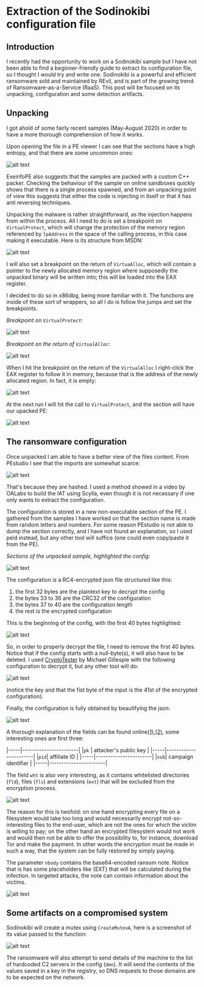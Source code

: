 # Extraction of the Sodinokibi configuration file

## Introduction

I recently had the opportunity to work on a Sodinokibi sample but I have not been able to find a beginner-friendly guide to extract its configuration file, so I thought I would try and write one. Sodinokibi is a powerful and efficient ransomware sold and maintained by REvil, and is part of the growing trend of Ransomware-as-a-Service (RaaS). This post will be focused on its unpacking, configuration and some detection artifacts.

## Unpacking

I got ahold of some fairly recent samples (May-August 2020) in order to have a more thorough comprehension of how it works.

Upon opening the file in a PE viewer I can see that the sections have a high entropy, and that there are some uncommon ones:

![alt text](https://raw.githubusercontent.com/splashdot/splashdot.github.io/master/sodinokibi/images/exeinfo_1.PNG)

ExeinfoPE also suggests that the samples are packed with a custom C++ packer. Checking the behaviour of the sample on online sandboxes quickly shows that there is a single process spawned, and from an unpacking point of view this suggests that either the code is injecting in itself or that it has anti reversing techniques.

Unpacking the malware is rather straightforward, as the injection happens from within the process. All I need to do is set a breakpoint on `VirtualProtect`, which will change the protection of the memory region referenced by `lpAddress` in the space of the calling process, in this case making it executable. Here is its structure from MSDN:

![alt text](https://raw.githubusercontent.com/splashdot/splashdot.github.io/master/sodinokibi/images/virtual_protect_1.PNG)

I will also set a breakpoint on the return of `VirtuaAlloc`, which will contain a pointer to the newly allocated memory region where supposedly the unpacked binary will be written into; this will be loaded into the EAX register.

I decided to do so in x86dbg, being more familiar with it. The functions are inside of these sort of wrappers, so all I do is follow the jumps and set the breakpoints.

*Breakpoint on `VirtualProtect`:*

![alt text](https://raw.githubusercontent.com/splashdot/splashdot.github.io/master/sodinokibi/images/virtual_protect_3.PNG)

*Breakpoint on the return of `VirtualAlloc`:*

![alt text](https://raw.githubusercontent.com/splashdot/splashdot.github.io/master/sodinokibi/images/virtual_alloc_2.PNG)

When I hit the breakpoint on the return of the `VirtualAlloc` I right-click the EAX register to follow it in memory, because that is the address of the newly allocated region. In fact, it is empty:

![alt text](https://raw.githubusercontent.com/splashdot/splashdot.github.io/master/sodinokibi/images/virtual_alloc_3.PNG)

At the next run I will hit the call to `VirtualProtect`, and the section will have our upacked PE:

![alt text](https://raw.githubusercontent.com/splashdot/splashdot.github.io/master/sodinokibi/images/unpacked_1.PNG)

## The ransomware configuration

Once unpacked I am able to have a better view of the files content. From PEstudio I see that the imports are somewhat scarce:

![alt text](https://raw.githubusercontent.com/splashdot/splashdot.github.io/master/sodinokibi/images/imports_1.PNG)

That's because they are hashed. I used a method showed in a video by OALabs to build the IAT using Scylla, even though it is not necessary if one only wants to extract the configuration.

The configuration is stored in a new non-executable section of the PE. I gathered from the samples I have worked on that the section name is made from random letters and numbers. For some reason PEstudio is not able to dump the section correctly, and I have not found an explanation, so I used peid instead, but any other tool will suffice (one could even copy/paste it from the PE).

*Sections of the unpacked sample, highlighted the config:*

![alt text](https://raw.githubusercontent.com/splashdot/splashdot.github.io/master/sodinokibi/images/sections_1.PNG)

The configuration is a RC4-encrypted json file structured like this:

1. the first 32 bytes are the plaintext key to decrypt the config
2. the bytes 33 to 36 are the CRC32 of the configuration
3. the bytes 37 to 40 are the configuration length
4. the rest is the encrypted configuration

This is the beginning of the config, with the first 40 bytes highlighted:

![alt text](https://raw.githubusercontent.com/splashdot/splashdot.github.io/master/sodinokibi/images/config_1.PNG)

So, in order to properly decrypt the file, I need to remove the first 40 bytes. Notice that if the config starts with a null-byte(s), it will also have to be deleted. I used [CryptoTester](https://twitter.com/demonslay335/status/1127299047423913984) by Michael Gillespie with the following configuration to decrypt it, but any other tool will do:

![alt text](https://raw.githubusercontent.com/splashdot/splashdot.github.io/master/sodinokibi/images/config_2.PNG)

(notice the key and that the fist byte of the input is the 41st of the encrypted configuration).

Finally, the configuration is fully obtained by beautifying the json:

![alt text](https://raw.githubusercontent.com/splashdot/splashdot.github.io/master/sodinokibi/images/config_3.PNG)

A thorough explanation of the fields can be found online[(1)](https://blog.intel471.com/2020/03/31/revil-ransomware-as-a-service-an-analysis-of-a-ransomware-affiliate-operation/),[(2)](https://www.secureworks.com/research/revil-sodinokibi-ransomware), some interesting ones are first three:

|-----|-----------------------|
|`pk` | attacker's public key |
|-----|-----------------------|
|`pid`| affiliate ID          |
|-----|-----------------------|
|`sub`| campaign identifier   | 
|-----|-----------------------|

The field `wht` is also very interesting, as it contains whitelisted directories (`fld`), files (`fls`) and extensions (`ext`) that will be excluded from the encryption process.

![alt text](https://raw.githubusercontent.com/splashdot/splashdot.github.io/master/sodinokibi/images/whitelist_1.PNG)

The reason for this is twofold: on one hand encrypting every file on a filesystem would take too long and would necessarily encrypt not-so-interesting files to the end-user, which are not the ones for which the victim is willing to pay; on the other hand an encrypted filesystem would not work and would then not be able to offer the possibility to, for instance, download Tor and make the payment. In other words the encryption must be made in such a way, that the system can be fully restored by simply paying.

The parameter `nbody` contains the base64-encoded ransom note. Notice that is has some placeholders like {EXT} that will be calculated during the infection. In targeted attacks, the note can contain information about the victims.

![alt text](https://raw.githubusercontent.com/splashdot/splashdot.github.io/master/sodinokibi/images/note_1.PNG)

## Some artifacts on a compromised system

Sodinokibi will create a mutex using `CreateMutexA`, here is a screenshot of its value passed to the function:

![alt text](https://raw.githubusercontent.com/splashdot/splashdot.github.io/master/sodinokibi/images/mutex_1.PNG)

The ransomware will also attempt to send details of the machine to the list of hardcoded C2 servers in the config (`dmn`). It will send the contents of the values saved in a key in the registry, so DNS requests to those domains are to be expected on the network.